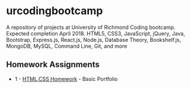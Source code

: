 # urcodingbootcamp
A repository of projects at University of Richmond Coding bootcamp. Expected completion April 2018. HTML5, CSS3, JavaScript, jQuery, Java, Bootstrap, Express.js, React.js, Node.js, Database Theory, Bookshelf.js, MongoDB, MySQL, Command Line, Git, and more

## Homework Assignments

- 1 - [HTML,CSS Homework](https://github.com/VictorCanas/Basic-Portfolio) - Basic Portfolio
